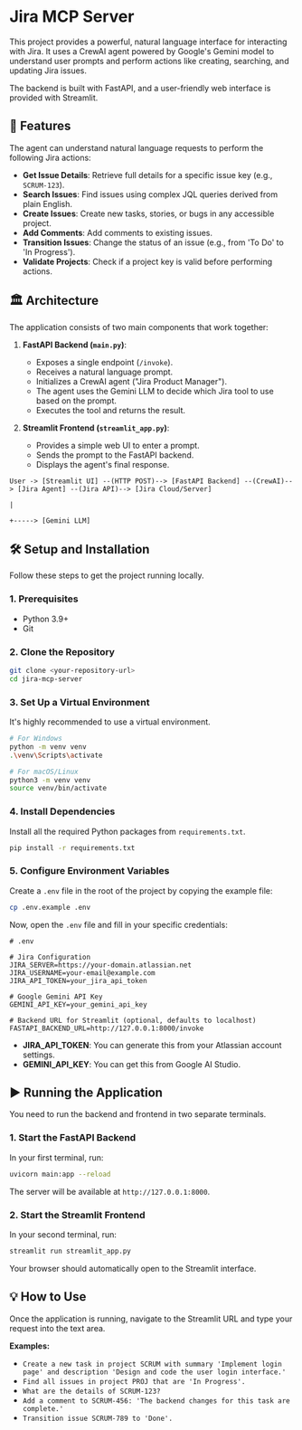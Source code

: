 # Jira MCP Server

This project provides a powerful, natural language interface for interacting with Jira. It uses a CrewAI agent powered by Google's Gemini model to understand user prompts and perform actions like creating, searching, and updating Jira issues.

The backend is built with FastAPI, and a user-friendly web interface is provided with Streamlit.

## 🚀 Features

The agent can understand natural language requests to perform the following Jira actions:

- **Get Issue Details**: Retrieve full details for a specific issue key (e.g., `SCRUM-123`).
- **Search Issues**: Find issues using complex JQL queries derived from plain English.
- **Create Issues**: Create new tasks, stories, or bugs in any accessible project.
- **Add Comments**: Add comments to existing issues.
- **Transition Issues**: Change the status of an issue (e.g., from 'To Do' to 'In Progress').
- **Validate Projects**: Check if a project key is valid before performing actions.

## 🏛️ Architecture

The application consists of two main components that work together:

1.  **FastAPI Backend (`main.py`)**:

    - Exposes a single endpoint (`/invoke`).
    - Receives a natural language prompt.
    - Initializes a CrewAI agent ("Jira Product Manager").
    - The agent uses the Gemini LLM to decide which Jira tool to use based on the prompt.
    - Executes the tool and returns the result.

2.  **Streamlit Frontend (`streamlit_app.py`)**:
    - Provides a simple web UI to enter a prompt.
    - Sends the prompt to the FastAPI backend.
    - Displays the agent's final response.

```
User -> [Streamlit UI] --(HTTP POST)--> [FastAPI Backend] --(CrewAI)--> [Jira Agent] --(Jira API)--> [Jira Cloud/Server]
                                                                             |
                                                                             +-----> [Gemini LLM]
```

## 🛠️ Setup and Installation

Follow these steps to get the project running locally.

### 1. Prerequisites

- Python 3.9+
- Git

### 2. Clone the Repository

```bash
git clone <your-repository-url>
cd jira-mcp-server
```

### 3. Set Up a Virtual Environment

It's highly recommended to use a virtual environment.

```bash
# For Windows
python -m venv venv
.\venv\Scripts\activate

# For macOS/Linux
python3 -m venv venv
source venv/bin/activate
```

### 4. Install Dependencies

Install all the required Python packages from `requirements.txt`.

```bash
pip install -r requirements.txt
```

### 5. Configure Environment Variables

Create a `.env` file in the root of the project by copying the example file:

```bash
cp .env.example .env
```

Now, open the `.env` file and fill in your specific credentials:

```dotenv
# .env

# Jira Configuration
JIRA_SERVER=https://your-domain.atlassian.net
JIRA_USERNAME=your-email@example.com
JIRA_API_TOKEN=your_jira_api_token

# Google Gemini API Key
GEMINI_API_KEY=your_gemini_api_key

# Backend URL for Streamlit (optional, defaults to localhost)
FASTAPI_BACKEND_URL=http://127.0.0.1:8000/invoke
```

- **JIRA_API_TOKEN**: You can generate this from your Atlassian account settings.
- **GEMINI_API_KEY**: You can get this from Google AI Studio.

## ▶️ Running the Application

You need to run the backend and frontend in two separate terminals.

### 1. Start the FastAPI Backend

In your first terminal, run:

```bash
uvicorn main:app --reload
```

The server will be available at `http://127.0.0.1:8000`.

### 2. Start the Streamlit Frontend

In your second terminal, run:

```bash
streamlit run streamlit_app.py
```

Your browser should automatically open to the Streamlit interface.

## 💡 How to Use

Once the application is running, navigate to the Streamlit URL and type your request into the text area.

**Examples:**

- `Create a new task in project SCRUM with summary 'Implement login page' and description 'Design and code the user login interface.'`
- `Find all issues in project PROJ that are 'In Progress'.`
- `What are the details of SCRUM-123?`
- `Add a comment to SCRUM-456: 'The backend changes for this task are complete.'`
- `Transition issue SCRUM-789 to 'Done'.`
